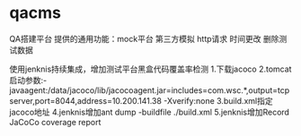 # qacms
QA搭建平台
提供的通用功能：mock平台 第三方模拟 http请求 时间更改 删除测试数据

使用jenknis持续集成，增加测试平台黑盒代码覆盖率检测
1.下载jacoco
2.tomcat启动参数:-javaagent:/data/jacoco/lib/jacocoagent.jar=includes=com.wsc.*,output=tcpserver,port=8044,address=10.200.141.38
-Xverify:none
3.build.xml指定jacoco地址
4.jenknis增加ant dump -buildfile ./build.xml
5.jenknis增加Record JaCoCo coverage report



